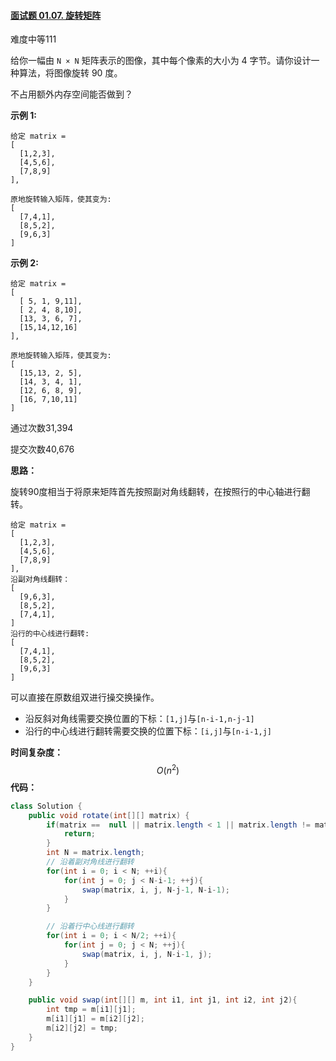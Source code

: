 #### [面试题 01.07. 旋转矩阵](https://leetcode-cn.com/problems/rotate-matrix-lcci/)

难度中等111

给你一幅由 `N × N` 矩阵表示的图像，其中每个像素的大小为 4 字节。请你设计一种算法，将图像旋转 90 度。

不占用额外内存空间能否做到？

 

**示例 1:**

```
给定 matrix = 
[
  [1,2,3],
  [4,5,6],
  [7,8,9]
],

原地旋转输入矩阵，使其变为:
[
  [7,4,1],
  [8,5,2],
  [9,6,3]
]
```

**示例 2:**

```
给定 matrix =
[
  [ 5, 1, 9,11],
  [ 2, 4, 8,10],
  [13, 3, 6, 7],
  [15,14,12,16]
], 

原地旋转输入矩阵，使其变为:
[
  [15,13, 2, 5],
  [14, 3, 4, 1],
  [12, 6, 8, 9],
  [16, 7,10,11]
]
```

通过次数31,394

提交次数40,676



**思路：**

旋转90度相当于将原来矩阵首先按照副对角线翻转，在按照行的中心轴进行翻转。

```
给定 matrix = 
[
  [1,2,3],
  [4,5,6],
  [7,8,9]
],
沿副对角线翻转：
[
  [9,6,3],
  [8,5,2],
  [7,4,1],
]
沿行的中心线进行翻转:
[
  [7,4,1],
  [8,5,2],
  [9,6,3]
]
```

可以直接在原数组双进行操交换操作。

- 沿反斜对角线需要交换位置的下标：`[1,j]`与`[n-i-1,n-j-1]`
- 沿行的中心线进行翻转需要交换的位置下标：`[i,j]`与`[n-i-1,j]`



**时间复杂度：**
$$
O(n^2)
$$
**代码：**

```java
class Solution {
    public void rotate(int[][] matrix) {
        if(matrix ==  null || matrix.length < 1 || matrix.length != matrix[0].length){
            return;
        }
        int N = matrix.length;
        // 沿着副对角线进行翻转
        for(int i = 0; i < N; ++i){
            for(int j = 0; j < N-i-1; ++j){
                swap(matrix, i, j, N-j-1, N-i-1);
            }
        }

        // 沿着行中心线进行翻转
        for(int i = 0; i < N/2; ++i){
            for(int j = 0; j < N; ++j){
                swap(matrix, i, j, N-i-1, j);
            }
        }
    }

    public void swap(int[][] m, int i1, int j1, int i2, int j2){
        int tmp = m[i1][j1];
        m[i1][j1] = m[i2][j2];
        m[i2][j2] = tmp;
    }
}
```

